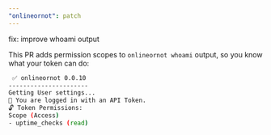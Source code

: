 ```yaml
---
"onlineornot": patch
---
```


fix: improve whoami output

This PR adds permission scopes to `onlineornot whoami` output, so you know what your token can do:

```bash
 ✅ onlineornot 0.0.10
----------------------
Getting User settings...
👋 You are logged in with an API Token.
🔓 Token Permissions:
Scope (Access)
- uptime_checks (read)
```
